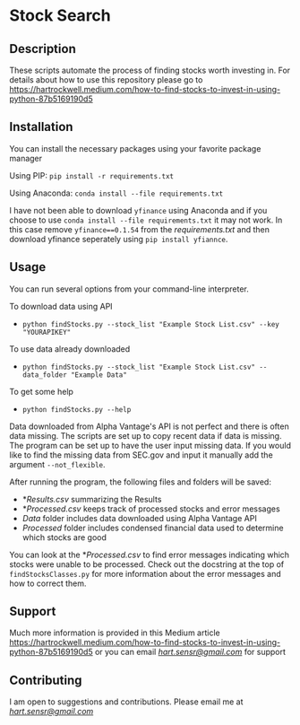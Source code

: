 # Stock Search

## Description

These scripts automate the process of finding stocks worth investing in.
For details about how to use this repository please go to
https://hartrockwell.medium.com/how-to-find-stocks-to-invest-in-using-python-87b5169190d5

## Installation

You can install the necessary packages using your favorite package manager

Using PIP: `pip install -r requirements.txt`

Using Anaconda: `conda install --file requirements.txt`

I have not been able to download `yfinance` using Anaconda and if
you choose to use `conda install --file requirements.txt` it may not work.
In this case remove `yfinance==0.1.54` from the *requirements.txt* and then
download yfinance seperately using `pip install yfiannce`.

## Usage

You can run several options from your command-line interpreter.

To download data using API
- `python findStocks.py --stock_list "Example Stock List.csv" --key "YOURAPIKEY"`

To use data already downloaded
- `python findStocks.py --stock_list "Example Stock List.csv" --data_folder "Example Data"`

To get some help
- `python findStocks.py --help`

Data downloaded from Alpha Vantage's API is not perfect and there is often
data missing. The scripts are set up to copy recent data if data is missing.
The program can be set up to have the user input missing data. If you would
like to find the missing data from SEC.gov and input it manually add the
argument `--not_flexible`.

After running the program, the following files and folders will be saved:
- **Results.csv* summarizing the Results
- **Processed.csv* keeps track of processed stocks and error messages
- *Data* folder includes data downloaded using Alpha Vantage API
- *Processed* folder includes condensed financial data used to determine which stocks are good

You can look at the **Processed.csv* to find error messages indicating
which stocks were unable to be processed. Check out the docstring at the top of
`findStocksClasses.py` for more information about the error messages and how
to correct them.

## Support

Much more information is provided in this Medium article
https://hartrockwell.medium.com/how-to-find-stocks-to-invest-in-using-python-87b5169190d5
or you can email *hart.sensr@gmail.com* for support

## Contributing

I am open to suggestions and contributions. Please email me at *hart.sensr@gmail.com*